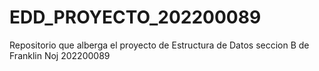 # EDD_PROYECTO_202200089
Repositorio que alberga el proyecto de Estructura de Datos seccion B de Franklin Noj 202200089

